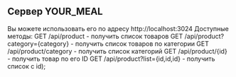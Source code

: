 ## Сервер YOUR_MEAL

Вы можете использовать его по адресу http://localhost:3024
Доступные методы:
GET /api/product - получить список товаров
GET /api/product?category={category} - получить список товаров по категории
GET /api/product/category - получить список категорий
GET /api/product/{id} - получить товар по его ID
GET /api/product?list={id,id,id} - получить список с id);

